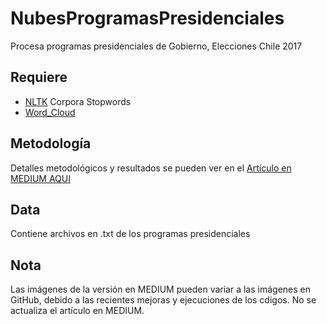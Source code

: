 # NubesProgramasPresidenciales
Procesa programas presidenciales de Gobierno, Elecciones Chile 2017

## Requiere
- [NLTK](http://www.nltk.org/) Corpora Stopwords
- [Word_Cloud](https://github.com/amueller/word_cloud)

## Metodología
Detalles metodológicos y resultados se pueden ver en el [Artículo en MEDIUM AQUI](https://medium.com/@MGuevaraA/c%C3%B3mo-son-los-programas-presidenciales-si-visualizamos-sus-palabras-m%C3%A1s-relevantes-81e5a14415e)


## Data
Contiene archivos en .txt de los programas presidenciales

## Nota
Las imágenes de la versión en MEDIUM pueden variar a las imágenes en GitHub, debido a las recientes mejoras y ejecuciones de los cdigos. No se actualiza el artículo en MEDIUM. 


